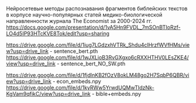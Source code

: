 Нейросетевые методы распознавания фрагментов библейских текстов в корпусе научно-популярных статей 
медико-биологической направленности журнала The Economist за 2000-2024 гг.
https://docs.google.com/presentation/d/1vA5Hn9FVDL_7mSOnBTIoRzf-LO4d5IP93HTcKVE8Tok/edit?usp=sharing

https://drive.google.com/file/d/1iug7LGdzxhVTRk_Shdu4clHrzfWVfHMs/view?usp=drive_link - sentence_bert.pth
https://drive.google.com/file/d/1wJXLioB3RvGXgxo6cRXXHTHV0LEsZKE4/view?usp=drive_link - sentence_bert_NO_SW.pth

https://drive.google.com/file/d/1fjdlnKB2fOzV8okLM48go2H7SqbP6QBR/view?usp=drive_link - econ_embeds.npy
https://drive.google.com/file/d/1kyRWw5YrwdUQMwTIdzNk-KgVam9qfikC/view?usp=drive_link - bible+embeds.npy



